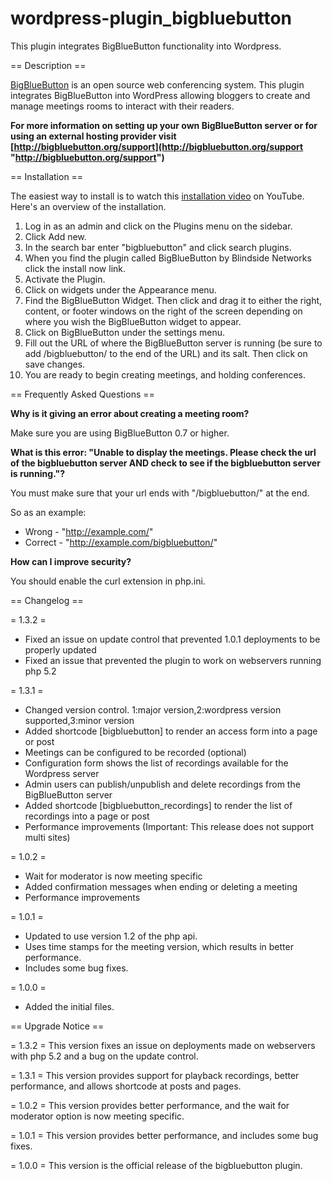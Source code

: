 wordpress-plugin_bigbluebutton
==============================

This plugin integrates BigBlueButton functionality into Wordpress. 

== Description ==

[BigBlueButton](http://bigbluebutton.org/ "BigBlueButton") is an open source web conferencing system. This plugin integrates BigBlueButton into WordPress allowing bloggers to create and manage meetings rooms to interact with their readers.

**For more information on setting up your own BigBlueButton server or for using an external hosting provider visit [http://bigbluebutton.org/support](http://bigbluebutton.org/support "http://bigbluebutton.org/support")**

== Installation ==

The easiest way to install is to watch this [installation video](http://www.youtube.com/watch?v=8Tle9BEKfFo "installation video") on YouTube. Here's an overview of the installation.

   1. Log in as an admin and click on the Plugins menu on the sidebar.
   1. Click Add new.
   1. In the search bar enter "bigbluebutton" and click search plugins.
   1. When you find the plugin called BigBlueButton by Blindside Networks click the install now link.
   1. Activate the Plugin.
   1. Click on widgets under the Appearance menu.
   1. Find the BigBlueButton Widget. Then click and drag it to either the right, content, or footer windows on the right of the screen depending on where you wish the BigBlueButton widget to appear.
   1. Click on BigBlueButton under the settings menu.
   1. Fill out the URL of where the BigBlueButton server is running (be sure to add /bigbluebutton/ to the end of the URL) and its salt. Then click on save changes.
   1. You are ready to begin creating meetings, and holding conferences.

== Frequently Asked Questions ==


**Why is it giving an error about creating a meeting room?**

Make sure you are using BigBlueButton 0.7 or higher.

**What is this error: "Unable to display the meetings. Please check the url of the bigbluebutton server AND check to see if the bigbluebutton server is running."?**

You must make sure that your url ends with "/bigbluebutton/" at the end. 

So as an example:

* Wrong - "http://example.com/"
* Correct - "http://example.com/bigbluebutton/" 

**How can I improve security?**

You should enable the curl extension in php.ini. 

== Changelog ==

= 1.3.2 =
* Fixed an issue on update control that prevented 1.0.1 deployments to be properly updated
* Fixed an issue that prevented the plugin to work on webservers running php 5.2
 
= 1.3.1 =
* Changed version control. 1:major version,2:wordpress version supported,3:minor version
* Added shortcode [bigbluebutton] to render an access form into a page or post
* Meetings can be configured to be recorded (optional)
* Configuration form shows the list of recordings available for the Wordpress server
* Admin users can publish/unpublish and delete recordings from the BigBlueButton server
* Added shortcode [bigbluebutton_recordings] to render the list of recordings into a page or post
* Performance improvements
      (Important: This release does not support multi sites)

= 1.0.2 =
* Wait for moderator is now meeting specific
* Added confirmation messages when ending or deleting a meeting
* Performance improvements

= 1.0.1 =
* Updated to use version 1.2 of the php api.
* Uses time stamps for the meeting version, which results in better performance.
* Includes some bug fixes.

= 1.0.0 =
* Added the initial files.

== Upgrade Notice ==

= 1.3.2 =
This version fixes an issue on deployments made on webservers with php 5.2 and a bug on the update control.

= 1.3.1 =
This version provides support for playback recordings, better performance, and allows shortcode at posts and pages.

= 1.0.2 =
This version provides better performance, and the wait for moderator option is now meeting specific.

= 1.0.1 =
This version provides better performance, and includes some bug fixes.

= 1.0.0 =
This version is the official release of the bigbluebutton plugin.